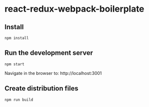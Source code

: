 # react-redux-webpack-boilerplate

## Install
```
npm install
```

## Run the development server
```
npm start
```

Navigate in the browser to: http://localhost:3001

## Create distribution files
```
npm run build
```
